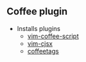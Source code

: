 ## Coffee plugin

* Installs plugins
    - [vim-coffee-script](https://github.com/kchmck/vim-coffee-script)
    - [vim-cjsx](https://github.com/mtscout6/vim-cjsx)
    - [coffeetags](https://github.com/lukaszkorecki/coffeetags)

